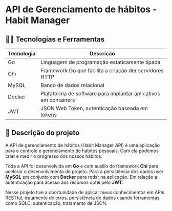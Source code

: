 # API de Gerenciamento de hábitos - Habit Manager

## 👨‍💻 Tecnologias e Ferramentas

| Tecnologia | Descrição |
| ---------- | --------- |
| Go         | Linguagem de programaçâo estaticamente tipada |
| Chi        | Framework Go que facilita a criação der servidores HTTP |
| MySQL      | Banco de dados relacional |
| Docker     | Plataforma de software para implantar aplicativos em containers |
| JWT        | JSON Web Token, autenticação baseada em tokens

## 📝 Descrição do projeto

A API de gerenciamento de hábitos (Habit Manager API) é uma aplicação para o controle e gerenciamento de hábitos pessoais. Com ela podemos criar e medir o progresso dos nossos hábitos.

Toda a API foi desenvolvida em **Go** e com auxílio do framework **Chi** para acelerar o desenvolvimento do projeto. Para a persistência dos dados usei **MySQL** em conjunto com **Docker** para rodar na aplicação. Em relação a autenticação para acesso aos recursos optei pelo **JWT**.

Nesse projeto tive a oportunidade de aplicar meus conhecimentos em APIs RESTful, tratamento de erros, persistência de dados usando ferramentas como SQLC, autenticação, tratamento de JSON.